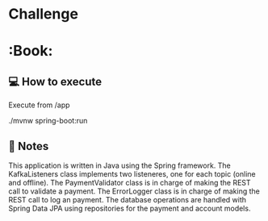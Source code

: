 # Challenge

# :Book: #


## :computer: How to execute

Execute from /app

./mvnw spring-boot:run

## :memo: Notes

This application is written in Java using the Spring framework.
The KafkaListeners class implements two listeneres, one for each topic (online and offline).
The PaymentValidator class is in charge of making the REST call to validate a payment.
The ErrorLogger class is in charge of making the REST call to log an payment.
The database operations are handled with Spring Data JPA using repositories for the payment and account models.


